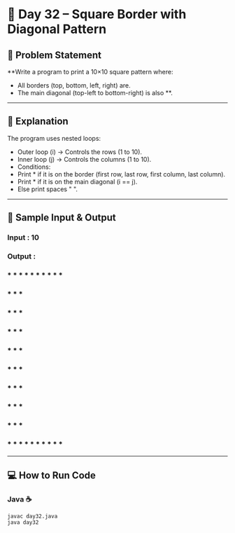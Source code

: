 # 🌟 Day 32 – Square Border with Diagonal Pattern


## 🎯 Problem Statement  

**Write a program to print a 10×10 square pattern where:
- All borders (top, bottom, left, right) are.
- The main diagonal (top-left to bottom-right) is also **.
---

## 📖 Explanation  
The program uses nested loops:
- Outer loop (i) → Controls the rows (1 to 10).
- Inner loop (j) → Controls the columns (1 to 10).
- Conditions:
- Print * if it is on the border (first row, last row, first column, last column).
- Print * if it is on the main diagonal (i == j).
- Else print spaces " ".

---

## 📝 Sample Input & Output  

### Input :  10

### Output :  

### * * * * * * * * * * 

### * *               * 

### *   *             * 

### *     *           * 

### *       *         * 

### *         *       * 

### *           *     * 

### *             *   * 

### *               * * 

### * * * * * * * * * * 




--- 

## 💻 How to Run Code
### Java ☕
```
javac day32.java
java day32

